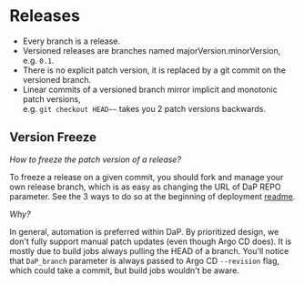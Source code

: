 # Releases

- Every branch is a release.
- Versioned releases are branches named majorVersion.minorVersion, e.g. `0.1`.
- There is no explicit patch version, it is replaced by a git commit on the versioned branch.
- Linear commits of a versioned branch mirror implicit and monotonic patch versions,\
    e.g. `git checkout HEAD~~` takes you 2 patch versions backwards.

## Version Freeze

*How to freeze the patch version of a release?*

To freeze a release on a given commit, you should fork and manage your own release branch, which is as easy as changing the URL of DaP REPO parameter. See the 3 ways to do so at the beginning of deployment [readme](/bootstrap).

*Why?*

In general, automation is preferred within DaP. By prioritized design, we don't fully support manual patch updates (even though Argo CD does). It is mostly due to build jobs always pulling the HEAD of a branch. You'll notice that `DaP_branch` parameter is always passed to Argo CD `--revision` flag, which could take a commit, but build jobs wouldn't be aware.

